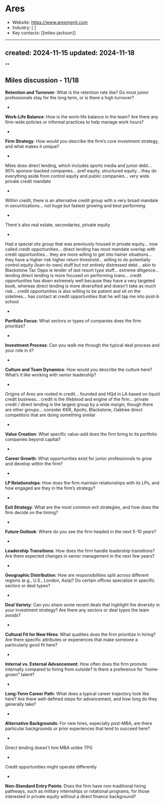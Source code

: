 # Ares

- Website: https://www.aresmgmt.com
- Industry: [ ]
- Key contacts: [[miles-jackson]]

---
created: 2024-11-15
updated: 2024-11-18
---

**

Miles discussion - 11/18
- 
**Retention and Turnover**: What is the retention rate like? Do most junior professionals stay for the long term, or is there a high turnover?

- 
**Work-Life Balance**: How is the work-life balance in the team? Are there any firm-wide policies or informal practices to help manage work hours?

- 
**Firm Strategy**: How would you describe the firm’s core investment strategy, and what makes it unique?

- 
Miles does direct lending, which includes sports media and junior debt... 90% sponsor-backed companies... pref equity, structured equity... they do everything aside from control equity and public companies... very wide private credit mandate

- 
Within credit, there is an alternative credit group with a very broad mandate in securitizations... not huge but fastest growing and best performing

- 
There's also real estate, secondaries, private equity

- 
Had a special sits group that was previously housed in private equity... now called credit opportunities... direct lending has most mandate overlap with credit opportunities... they are more willing to get into hairier situations... they have a higher risk higher return threshold... willing to do potentially control equity (loan-to-own) stuff but not entirely distressed debt... akin to Blackstone Tac Opps ie lender of last resort type stuff... extreme diligence... lending direct lending is more focused on performing loans... credit opportunities has down extremely well because they have a very targeted book, whereas direct lending is more diversified and doesn't take as much risk... credit opportunities is also willing to be patient and sit on the sidelines... has contact at credit opportunities that he will tap me into post-b school

- 
**Portfolio Focus**: What sectors or types of companies does the firm prioritize?

- 
**Investment Process**: Can you walk me through the typical deal process and your role in it?

- 
**Culture and Team Dynamics**: How would you describe the culture here? What’s it like working with senior leadership?

- 
Origins of Ares are rooted in credit... founded and HQd in LA based on liquid credit business... credit is the lifeblood and engine of the firm... private credit / direct lending is the largest group by a wide margin, though there are other groups... consider KKR, Apollo, Blackstone, Oaktree direct competitors that are doing something similar

- 
**Value Creation**: What specific value-add does the firm bring to its portfolio companies beyond capital?

- 
**Career Growth**: What opportunities exist for junior professionals to grow and develop within the firm?

- 
**LP Relationships**: How does the firm maintain relationships with its LPs, and how engaged are they in the firm’s strategy?

- 
**Exit Strategy**: What are the most common exit strategies, and how does the firm decide on the timing?

- 
**Future Outlook**: Where do you see the firm headed in the next 5-10 years?

- 
**Leadership Transitions**: How does the firm handle leadership transitions? Are there expected changes in senior management in the next few years?

- 
**Geographic Distribution**: How are responsibilities split across different regions (e.g., U.S., London, Asia)? Do certain offices specialize in specific sectors or deal types?

- 
**Deal Variety**: Can you share some recent deals that highlight the diversity in your investment strategy? Are there any sectors or deal types the team avoids?

- 
**Cultural Fit for New Hires**: What qualities does the firm prioritize in hiring? Are there specific attributes or experiences that make someone a particularly good fit here?

- 
**Internal vs. External Advancement**: How often does the firm promote internally compared to hiring from outside? Is there a preference for “home-grown” talent?

- 
**Long-Term Career Path**: What does a typical career trajectory look like here? Are there well-defined steps for advancement, and how long do they generally take?

- 
**Alternative Backgrounds**: For new hires, especially post-MBA, are there particular backgrounds or prior experiences that tend to succeed here?

- 
Direct lending doesn't hire MBA unlike TPG

- 
Credit opportunities might operate differently

- 
**Non-Standard Entry Points**: Does the firm have non-traditional hiring pathways, such as military internships or rotational programs, for those interested in private equity without a direct finance background?